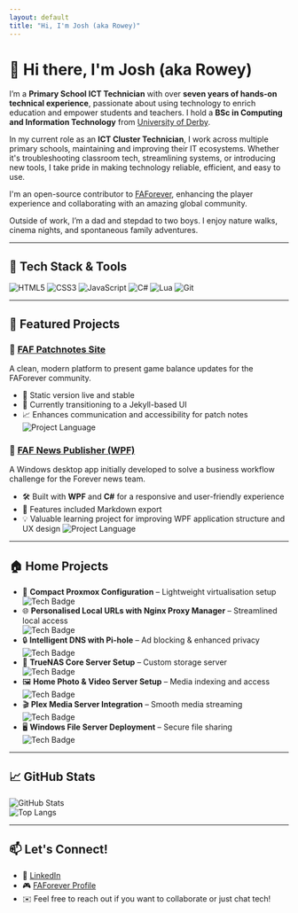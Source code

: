 ```yaml
---
layout: default
title: "Hi, I'm Josh (aka Rowey)"
---
```


# 👋 Hi there, I'm Josh (aka Rowey)

I’m a **Primary School ICT Technician** with over **seven years of hands-on technical experience**, passionate about using technology to enrich education and empower students and teachers. I hold a **BSc in Computing and Information Technology** from [University of Derby](https://www.derby.ac.uk/?form=MG0AV3).

In my current role as an **ICT Cluster Technician**, I work across multiple primary schools, maintaining and improving their IT ecosystems. Whether it's troubleshooting classroom tech, streamlining systems, or introducing new tools, I take pride in making technology reliable, efficient, and easy to use.

I'm an open-source contributor to [FAForever](https://github.com/FAForever?form=MG0AV3), enhancing the player experience and collaborating with an amazing global community.

Outside of work, I’m a dad and stepdad to two boys. I enjoy nature walks, cinema nights, and spontaneous family adventures.

---

## 🧰 Tech Stack & Tools

![HTML5](https://img.shields.io/badge/-HTML5-E34F26?style=flat-square&logo=html5&logoColor=white)
![CSS3](https://img.shields.io/badge/-CSS3-1572B6?style=flat-square&logo=css3)
![JavaScript](https://img.shields.io/badge/-JavaScript-F7DF1E?style=flat-square&logo=javascript&logoColor=black)
![C#](https://img.shields.io/badge/-C%23-239120?style=flat-square&logo=c-sharp&logoColor=white)
![Lua](https://img.shields.io/badge/-Lua-000080?style=flat-square&logo=lua&logoColor=white)
![Git](https://img.shields.io/badge/-Git-F05032?style=flat-square&logo=git&logoColor=white)

---

## 🚀 Featured Projects

### 🎯 [FAF Patchnotes Site](https://github.com/MrRowey/FAF-Patchnotes-Site?form=MG0AV3)
A clean, modern platform to present game balance updates for the FAForever community.
- 🧩 Static version live and stable
- 🎨 Currently transitioning to a Jekyll-based UI
- 📈 Enhances communication and accessibility for patch notes
![Project Language](https://img.shields.io/github/languages/top/MrRowey/FAF-Patchnotes-Site?style=flat-square)

### 📰 [FAF News Publisher (WPF)](https://github.com/MrRowey/FAF-News-Publisher-WPF)
A Windows desktop app initially developed to solve a business workflow challenge for the Forever news team.
- 🛠 Built with **WPF** and **C#** for a responsive and user-friendly experience
- 📝 Features included Markdown export
- 💡 Valuable learning project for improving WPF application structure and UX design
![Project Language](https://img.shields.io/github/languages/top/MrRowey/FAF-News-Publisher-WPF?style=flat-square)

---

## 🏠 Home Projects

- 🔧 **Compact Proxmox Configuration** – Lightweight virtualisation setup  
  ![Tech Badge](https://img.shields.io/badge/Tech-Proxmox-00C0A0?style=flat-square)
- 🌐 **Personalised Local URLs with Nginx Proxy Manager** – Streamlined local access  
  ![Tech Badge](https://img.shields.io/badge/Tech-Nginx-009639?style=flat-square)
- 🔒 **Intelligent DNS with Pi-hole** – Ad blocking & enhanced privacy  
  ![Tech Badge](https://img.shields.io/badge/Tech-Pi--hole-000000?style=flat-square)
- 💾 **TrueNAS Core Server Setup** – Custom storage server  
  ![Tech Badge](https://img.shields.io/badge/Tech-TrueNAS-000000?style=flat-square)
- 🖼️ **Home Photo & Video Server Setup** – Media indexing and access  
  ![Tech Badge](https://img.shields.io/badge/Tech-Media--Server-FF7F00?style=flat-square)
- 🎬 **Plex Media Server Integration** – Smooth media streaming  
  ![Tech Badge](https://img.shields.io/badge/Tech-Plex-000000?style=flat-square)
- 🖥️ **Windows File Server Deployment** – Secure file sharing  
  ![Tech Badge](https://img.shields.io/badge/Tech-Windows--Server-0078D4?style=flat-square)

---

## 📈 GitHub Stats

![GitHub Stats](https://github-readme-stats.vercel.app/api?username=MrRowey&show_icons=true&theme=react&hide_border=true)  
![Top Langs](https://github-readme-stats.vercel.app/api/top-langs/?username=MrRowey&layout=compact&theme=react&hide_border=true)

---

## 📫 Let's Connect!

- 💼 [LinkedIn](https://www.linkedin.com/in/josh-row-938394255/)
- 🎮 [FAForever Profile](https://github.com/FAForever?form=MG0AV3)
- ✉️ Feel free to reach out if you want to collaborate or just chat tech!